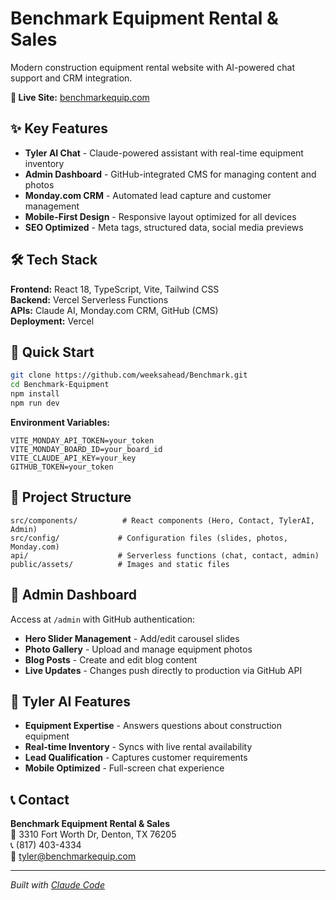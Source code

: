 # Benchmark Equipment Rental & Sales

Modern construction equipment rental website with AI-powered chat support and CRM integration.

**🔗 Live Site:** [benchmarkequip.com](https://benchmarkequip.com)

## ✨ Key Features

- **Tyler AI Chat** - Claude-powered assistant with real-time equipment inventory
- **Admin Dashboard** - GitHub-integrated CMS for managing content and photos  
- **Monday.com CRM** - Automated lead capture and customer management
- **Mobile-First Design** - Responsive layout optimized for all devices
- **SEO Optimized** - Meta tags, structured data, social media previews

## 🛠️ Tech Stack

**Frontend:** React 18, TypeScript, Vite, Tailwind CSS  
**Backend:** Vercel Serverless Functions  
**APIs:** Claude AI, Monday.com CRM, GitHub (CMS)  
**Deployment:** Vercel

## 🚀 Quick Start

```bash
git clone https://github.com/weeksahead/Benchmark.git
cd Benchmark-Equipment
npm install
npm run dev
```

**Environment Variables:**
```env
VITE_MONDAY_API_TOKEN=your_token
VITE_MONDAY_BOARD_ID=your_board_id
VITE_CLAUDE_API_KEY=your_key
GITHUB_TOKEN=your_token
```

## 📁 Project Structure

```
src/components/          # React components (Hero, Contact, TylerAI, Admin)
src/config/             # Configuration files (slides, photos, Monday.com)
api/                    # Serverless functions (chat, contact, admin)
public/assets/          # Images and static files
```

## 🔧 Admin Dashboard

Access at `/admin` with GitHub authentication:
- **Hero Slider Management** - Add/edit carousel slides
- **Photo Gallery** - Upload and manage equipment photos  
- **Blog Posts** - Create and edit blog content
- **Live Updates** - Changes push directly to production via GitHub API

## 🤖 Tyler AI Features

- **Equipment Expertise** - Answers questions about construction equipment
- **Real-time Inventory** - Syncs with live rental availability
- **Lead Qualification** - Captures customer requirements
- **Mobile Optimized** - Full-screen chat experience

## 📞 Contact

**Benchmark Equipment Rental & Sales**  
📍 3310 Fort Worth Dr, Denton, TX 76205  
📞 (817) 403-4334  
📧 tyler@benchmarkequip.com

---
*Built with [Claude Code](https://claude.ai/code)*